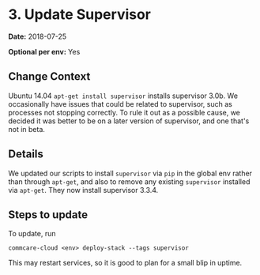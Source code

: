 # 3. Update Supervisor

**Date:** 2018-07-25

**Optional per env:** Yes



## Change Context
Ubuntu 14.04 `apt-get install supervisor` installs supervisor 3.0b.
We occasionally have issues that could be related to supervisor,
such as processes not stopping correctly.
To rule it out as a possible cause,
we decided it was better to be on a later version of supervisor,
and one that's not in beta.

## Details
We updated our scripts to install `supervisor` via `pip` in the global env
rather than through `apt-get`, and also to remove any existing `supervisor` installed
via `apt-get`. They now install supervisor 3.3.4.

## Steps to update
To update, run

```
commcare-cloud <env> deploy-stack --tags supervisor
```

This may restart services, so it is good to plan for a small blip in uptime.
